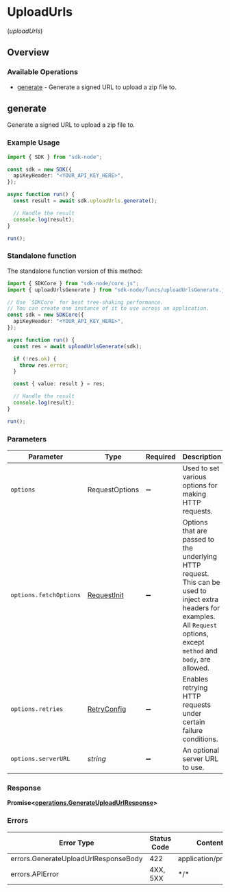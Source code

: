 # UploadUrls
(*uploadUrls*)

## Overview

### Available Operations

* [generate](#generate) - Generate a signed URL to upload a zip file to.

## generate

Generate a signed URL to upload a zip file to.

### Example Usage

```typescript
import { SDK } from "sdk-node";

const sdk = new SDK({
  apiKeyHeader: "<YOUR_API_KEY_HERE>",
});

async function run() {
  const result = await sdk.uploadUrls.generate();

  // Handle the result
  console.log(result);
}

run();
```

### Standalone function

The standalone function version of this method:

```typescript
import { SDKCore } from "sdk-node/core.js";
import { uploadUrlsGenerate } from "sdk-node/funcs/uploadUrlsGenerate.js";

// Use `SDKCore` for best tree-shaking performance.
// You can create one instance of it to use across an application.
const sdk = new SDKCore({
  apiKeyHeader: "<YOUR_API_KEY_HERE>",
});

async function run() {
  const res = await uploadUrlsGenerate(sdk);

  if (!res.ok) {
    throw res.error;
  }

  const { value: result } = res;

  // Handle the result
  console.log(result);
}

run();
```

### Parameters

| Parameter                                                                                                                                                                      | Type                                                                                                                                                                           | Required                                                                                                                                                                       | Description                                                                                                                                                                    |
| ------------------------------------------------------------------------------------------------------------------------------------------------------------------------------ | ------------------------------------------------------------------------------------------------------------------------------------------------------------------------------ | ------------------------------------------------------------------------------------------------------------------------------------------------------------------------------ | ------------------------------------------------------------------------------------------------------------------------------------------------------------------------------ |
| `options`                                                                                                                                                                      | RequestOptions                                                                                                                                                                 | :heavy_minus_sign:                                                                                                                                                             | Used to set various options for making HTTP requests.                                                                                                                          |
| `options.fetchOptions`                                                                                                                                                         | [RequestInit](https://developer.mozilla.org/en-US/docs/Web/API/Request/Request#options)                                                                                        | :heavy_minus_sign:                                                                                                                                                             | Options that are passed to the underlying HTTP request. This can be used to inject extra headers for examples. All `Request` options, except `method` and `body`, are allowed. |
| `options.retries`                                                                                                                                                              | [RetryConfig](../../lib/utils/retryconfig.md)                                                                                                                                  | :heavy_minus_sign:                                                                                                                                                             | Enables retrying HTTP requests under certain failure conditions.                                                                                                               |
| `options.serverURL`                                                                                                                                                            | *string*                                                                                                                                                                       | :heavy_minus_sign:                                                                                                                                                             | An optional server URL to use.                                                                                                                                                 |

### Response

**Promise\<[operations.GenerateUploadUrlResponse](../../models/operations/generateuploadurlresponse.md)\>**

### Errors

| Error Type                           | Status Code                          | Content Type                         |
| ------------------------------------ | ------------------------------------ | ------------------------------------ |
| errors.GenerateUploadUrlResponseBody | 422                                  | application/problem+json             |
| errors.APIError                      | 4XX, 5XX                             | \*/\*                                |